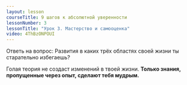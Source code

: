 ```yaml
---
layout: lesson
courseTitle: 9 шагов к абсолютной уверенности
lessonNumber: 3
lessonTitle: "Урок 3. Мастерство и самооценка"
video: 4ThBzONPOUI
---
```


Ответь на вопрос: Развития в каких трёх областях своей жизни ты старательно избегаешь?

Голая теория не создаст изменений в твоей жизни. **Только знания, пропущенные через опыт, сделают тебя мудрым.**
